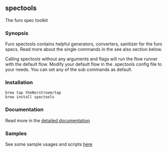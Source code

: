 ## spectools

The furo spec toolkit

### Synopsis

Furo spectools contains helpful generators, converters, sanitizer for the furo specs.
Read more about the single commands in the see also section below.

Calling spectools without any arguments and flags will run the flow runner with the default flow. 
Modify your default flow in the .spectools config file to your needs. You can set any of the sub commands as default.

### Installation
    brew tap theNorstroem/tap
    brew install spectools

### Documentation
Read more in the [detailed documentation](spectools.furo.pro)

### Samples
See some sample usages and scripts [here](./samples/readme.md)
